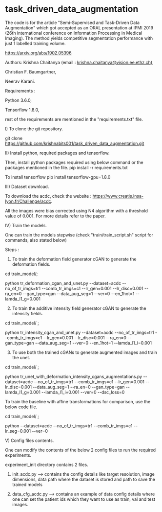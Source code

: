 # task_driven_data_augmentation

The code is for the article "Semi-Supervised and Task-Driven Data Augmentation" which got accepted as an ORAL presentation at IPMI 2019 (26th international conference on Information Processing in Medical Imaging).
The method yields competitive segmentation performance with just 1 labelled training volume.

https://arxiv.org/abs/1902.05396

Authors:
Krishna Chaitanya (email : krishna.chaitanya@vision.ee.ethz.ch),

Christian F. Baumgartner,

Neerav Karani.

Requirements :

Python 3.6.0,

Tensorflow 1.8.0,

rest of the requirements are mentioned in the "requirements.txt" file.


I)  To clone the git repository.

git clone https://github.com/krishnabits001/task_driven_data_augmentation.git



II) Install python, required packages and tensorflow.

Then, install python packages required using below command or the packages mentioned in the file.
pip install -r requirements.txt

To install tensorflow
pip install tensorflow-gpu=1.8.0


III) Dataset download.

To download the acdc, check the website :
https://www.creatis.insa-lyon.fr/Challenge/acdc. 

All the images were bias corrected using N4 algorithm with a threshold value of 0.001. For more details refer to the paper.


IV) Train the models.

One can train the models stepwise (check "train/train_script.sh" script for commands, also stated below)

Steps :

1) To train the deformation field generator cGAN to generate the deformation fields.

cd train_model/;

python tr_deformation_cgan_and_unet.py --dataset=acdc --no_of_tr_imgs=tr1 --comb_tr_imgs=c1 --lr_gen=0.001 --lr_disc=0.001 --ra_en=0 --gan_type=gan --data_aug_seg=1 --ver=0 --en_1hot=1 --lamda_l1_g=0.001 

2) To train the additive intensity field generator cGAN to generate the intensity fields.

cd train_model/ ;

python tr_intensity_cgan_and_unet.py --dataset=acdc --no_of_tr_imgs=tr1 --comb_tr_imgs=c1 --lr_gen=0.001 --lr_disc=0.001 --ra_en=0 --gan_type=gan --data_aug_seg=1 --ver=0 --en_1hot=1 --lamda_l1_i=0.001 

3) To use both the trained cGANs to generate augmented images and train the unet.

cd train_model/ ;

python tr_unet_with_deformation_intensity_cgans_augmentations.py --dataset=acdc --no_of_tr_imgs=tr1 --comb_tr_imgs=c1 --lr_gen=0.001 --lr_disc=0.001 --data_aug_seg=1 --ra_en=0 --gan_type=gan --lamda_l1_g=0.001 --lamda_l1_i=0.001 --ver=0 --dsc_loss=0 

To train the baseline with affine transformations for comparison, use the below code file.

cd train_model/ ;

python --dataset=acdc --no_of_tr_imgs=tr1 --comb_tr_imgs=c1 --lr_seg=0.001 --ver=0


V) Config files contents.

One can modify the contents of the below 2 config files to run the required experiments.

experiment_init directory contains 2 files.

1) init_acdc.py 
--> contains the config details like target resolution, image dimensions, data path where the dataset is stored and path to save the trained models

2) data_cfg_acdc.py 
--> contains an example of data config details where one can set the patient ids which they want to use as train, val and test images.
